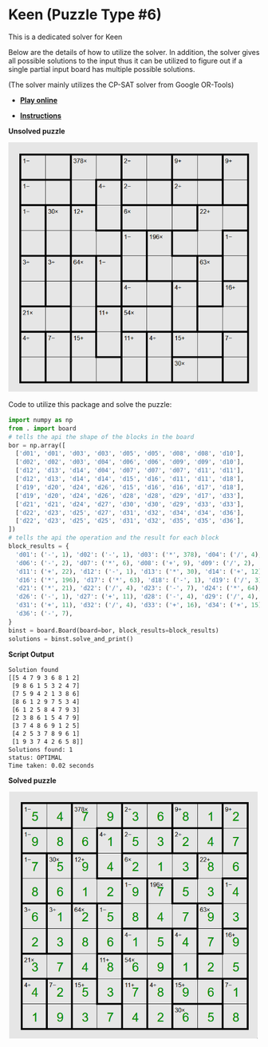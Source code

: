 # Keen (Puzzle Type #6)

This is a dedicated solver for Keen

Below are the details of how to utilize the solver. In addition, the solver gives all possible solutions to the input thus it can be utilized to figure out if a single partial input board has multiple possible solutions.

(The solver mainly utilizes the CP-SAT solver from Google OR-Tools)

* [**Play online**](https://www.chiark.greenend.org.uk/~sgtatham/puzzles/js/keen.html)

* [**Instructions**](https://www.chiark.greenend.org.uk/~sgtatham/puzzles/doc/keen.html#keen)

**Unsolved puzzle**

<img src="../images/keen_unsolved.png" alt="Keen unsolved" width="500">

Code to utilize this package and solve the puzzle:
```python
import numpy as np
from . import board
# tells the api the shape of the blocks in the board
bor = np.array([
  ['d01', 'd01', 'd03', 'd03', 'd05', 'd05', 'd08', 'd08', 'd10'],
  ['d02', 'd02', 'd03', 'd04', 'd06', 'd06', 'd09', 'd09', 'd10'],
  ['d12', 'd13', 'd14', 'd04', 'd07', 'd07', 'd07', 'd11', 'd11'],
  ['d12', 'd13', 'd14', 'd14', 'd15', 'd16', 'd11', 'd11', 'd18'],
  ['d19', 'd20', 'd24', 'd26', 'd15', 'd16', 'd16', 'd17', 'd18'],
  ['d19', 'd20', 'd24', 'd26', 'd28', 'd28', 'd29', 'd17', 'd33'],
  ['d21', 'd21', 'd24', 'd27', 'd30', 'd30', 'd29', 'd33', 'd33'],
  ['d22', 'd23', 'd25', 'd27', 'd31', 'd32', 'd34', 'd34', 'd36'],
  ['d22', 'd23', 'd25', 'd25', 'd31', 'd32', 'd35', 'd35', 'd36'],
])
# tells the api the operation and the result for each block
block_results = {
  'd01': ('-', 1), 'd02': ('-', 1), 'd03': ('*', 378), 'd04': ('/', 4), 'd05': ('/', 2),
  'd06': ('-', 2), 'd07': ('*', 6), 'd08': ('+', 9), 'd09': ('/', 2), 'd10': ('+', 9),
  'd11': ('+', 22), 'd12': ('-', 1), 'd13': ('*', 30), 'd14': ('+', 12), 'd15': ('-', 1),
  'd16': ('*', 196), 'd17': ('*', 63), 'd18': ('-', 1), 'd19': ('/', 3), 'd20': ('/', 3),
  'd21': ('*', 21), 'd22': ('/', 4), 'd23': ('-', 7), 'd24': ('*', 64), 'd25': ('+', 15),
  'd26': ('-', 1), 'd27': ('+', 11), 'd28': ('-', 4), 'd29': ('/', 4), 'd30': ('*', 54),
  'd31': ('+', 11), 'd32': ('/', 4), 'd33': ('+', 16), 'd34': ('+', 15), 'd35': ('*', 30),
  'd36': ('-', 7),
}
binst = board.Board(board=bor, block_results=block_results)
solutions = binst.solve_and_print()
```
**Script Output**
```
Solution found
[[5 4 7 9 3 6 8 1 2]
 [9 8 6 1 5 3 2 4 7]
 [7 5 9 4 2 1 3 8 6]
 [8 6 1 2 9 7 5 3 4]
 [6 1 2 5 8 4 7 9 3]
 [2 3 8 6 1 5 4 7 9]
 [3 7 4 8 6 9 1 2 5]
 [4 2 5 3 7 8 9 6 1]
 [1 9 3 7 4 2 6 5 8]]
Solutions found: 1
status: OPTIMAL
Time taken: 0.02 seconds
```

**Solved puzzle**

<img src="../images/keen_solved.png" alt="Keen solved" width="500">
